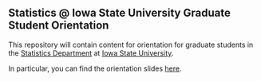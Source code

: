 ## Statistics @ Iowa State University Graduate Student Orientation

This repository will contain content for orientation for graduate students in 
the [Statistics Department](https://www.stat.iastate.edu/) 
at [Iowa State University](https://www.iastate.edu/). 

In particular, you can find the orientation slides [here](https://isustatistics.github.io/grad_orientation/).
